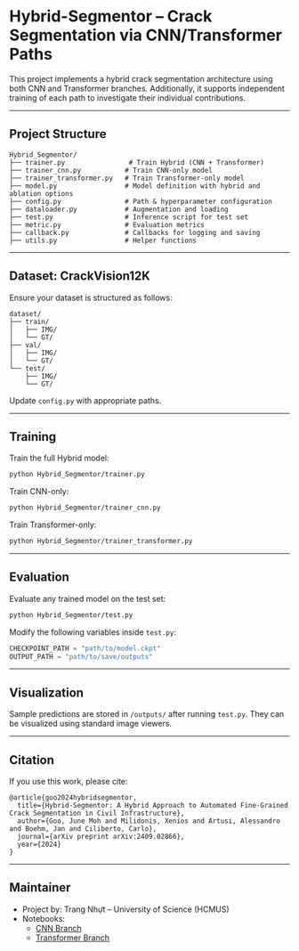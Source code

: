 
# Hybrid-Segmentor – Crack Segmentation via CNN/Transformer Paths

This project implements a hybrid crack segmentation architecture using both CNN and Transformer branches. Additionally, it supports independent training of each path to investigate their individual contributions.

---

##  Project Structure

```
Hybrid_Segmentor/
├── trainer.py                # Train Hybrid (CNN + Transformer)
├── trainer_cnn.py           # Train CNN-only model
├── trainer_transformer.py   # Train Transformer-only model
├── model.py                 # Model definition with hybrid and ablation options
├── config.py                # Path & hyperparameter configuration
├── dataloader.py            # Augmentation and loading
├── test.py                  # Inference script for test set
├── metric.py                # Evaluation metrics
├── callback.py              # Callbacks for logging and saving
├── utils.py                 # Helper functions
```

---

## Dataset: CrackVision12K

Ensure your dataset is structured as follows:

```
dataset/
├── train/
│   ├── IMG/
│   └── GT/
├── val/
│   ├── IMG/
│   └── GT/
└── test/
    ├── IMG/
    └── GT/
```

Update `config.py` with appropriate paths.

---

## Training

Train the full Hybrid model:

```bash
python Hybrid_Segmentor/trainer.py
```

Train CNN-only:

```bash
python Hybrid_Segmentor/trainer_cnn.py
```

Train Transformer-only:

```bash
python Hybrid_Segmentor/trainer_transformer.py
```

---

## Evaluation

Evaluate any trained model on the test set:

```bash
python Hybrid_Segmentor/test.py
```

Modify the following variables inside `test.py`:
```python
CHECKPOINT_PATH = "path/to/model.ckpt"
OUTPUT_PATH = "path/to/save/outputs"
```

---

## Visualization

Sample predictions are stored in `/outputs/` after running `test.py`. They can be visualized using standard image viewers.

---

## Citation

If you use this work, please cite:

```
@article{goo2024hybridsegmentor,
  title={Hybrid-Segmentor: A Hybrid Approach to Automated Fine-Grained Crack Segmentation in Civil Infrastructure},
  author={Goo, June Moh and Milidonis, Xenios and Artusi, Alessandro and Boehm, Jan and Ciliberto, Carlo},
  journal={arXiv preprint arXiv:2409.02866},
  year={2024}
}
```

---

## Maintainer

- Project by: Trang Nhựt – University of Science (HCMUS)
- Notebooks:
  - [CNN Branch](https://www.kaggle.com/code/nhuttrang/cnn-branch)
  - [Transformer Branch](https://www.kaggle.com/code/nhuttrang/transformer-branch)
